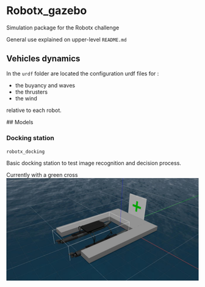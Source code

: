 # Robotx_gazebo

Simulation package for the Robotx challenge

General use explained on upper-level `README.md`

## Vehicles dynamics

In the `urdf` folder are located the configuration urdf files for : 
- the buyancy and waves
- the thrusters
- the wind

relative to each robot.

## Models

### Docking station

`robotx_docking`

Basic docking station to test image recognition and decision process.

Currently with a green cross
![Docked WAM-V](docs/images/dockedWamv.jpg)
